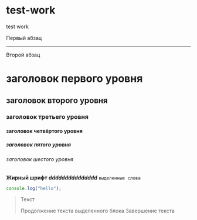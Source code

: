 # test-work
test work

Первый абзац
***
Второй абзац

заголовок первого уровня
=====================
заголовок второго уровня
-----------------------------------
### заголовок третьего уровня
#### заголовок четвёртого уровня
##### заголовок пятого уровня
###### заголовок шестого уровня
**Жирный шрифт**
***ddddddddddddddd***
`выделенные слова`

```javascript
console.log("hello");
```
> Текст
> 
> Продолжение текста выделенного блока
> Завершение текста

